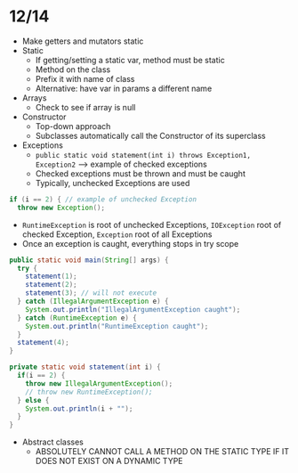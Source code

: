 # 12/14

- Make getters and mutators static
- Static
  - If getting/setting a static var, method must be static
  - Method on the class
  - Prefix it with name of class
  - Alternative: have var in params a different name
- Arrays
  - Check to see if array is null
- Constructor
  - Top-down approach
  - Subclasses automatically call the Constructor of its superclass
- Exceptions
  - `public static void statement(int i) throws Exception1, Exception2` --> example of checked exceptions
  - Checked exceptions must be thrown and must be caught
  - Typically, unchecked Exceptions are used
  
```java
if (i == 2) { // example of unchecked Exception
  throw new Exception(); 
```

  - `RuntimeException` is root of unchecked Exceptions, `IOException` root of checked Exception, `Exception` root of all Exceptions
  - Once an exception is caught, everything stops in try scope

```java
public static void main(String[] args) {
  try {
    statement(1);
    statement(2);
    statement(3); // will not execute
  } catch (IllegalArgumentException e) {
    System.out.println("IllegalArgumentException caught");
  } catch (RuntimeException e) {
    System.out.println("RuntimeException caught");
  }
  statement(4);
}

private static void statement(int i) {
  if(i == 2) {
    throw new IllegalArgumentException();
    // throw new RuntimeException();
  } else {
    System.out.println(i + "");
  }
}

```
- Abstract classes
  - ABSOLUTELY CANNOT CALL A METHOD ON THE STATIC TYPE IF IT DOES NOT EXIST ON A DYNAMIC TYPE
